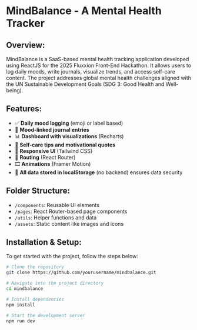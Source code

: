 # MindBalance - A Mental Health Tracker

## Overview:
MindBalance is a SaaS-based mental health tracking application developed using ReactJS for the 2025 Fluxxion Front-End Hackathon. It allows users to log daily moods, write journals, visualize trends, and access self-care content. The project addresses global mental health challenges aligned with the UN Sustainable Development Goals (SDG 3: Good Health and Well-being).

## Features:
- ✅ **Daily mood logging** (emoji or label based)
- 📝 **Mood-linked journal entries**
- 📊 **Dashboard with visualizations** (Recharts)
- 🌱 **Self-care tips and motivational quotes**
- 🎨 **Responsive UI** (Tailwind CSS)
- 🔀 **Routing** (React Router)
- 🎞️ **Animations** (Framer Motion)
- 💾 **All data stored in localStorage** (no backend) ensures data security

## Folder Structure:
- `/components`: Reusable UI elements
- `/pages`: React Router-based page components
- `/utils`: Helper functions and data
- `/assets`: Static content like images and icons

## Installation & Setup:
To get started with the project, follow the steps below:

```bash
# Clone the repository
git clone https://github.com/yourusername/mindbalance.git

# Navigate into the project directory
cd mindbalance

# Install dependencies
npm install

# Start the development server
npm run dev
